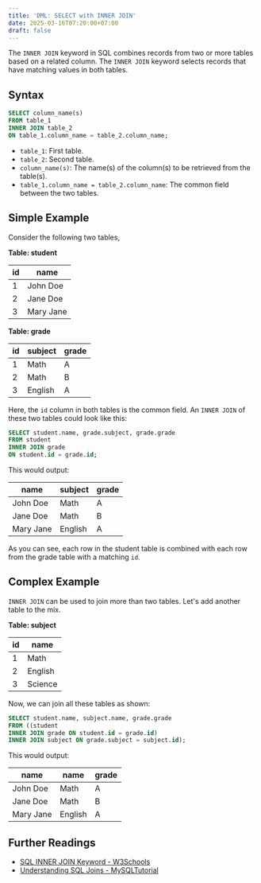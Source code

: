 ```yaml
---
title: 'DML: SELECT with INNER JOIN'
date: 2025-03-16T07:20:00+07:00
draft: false
---
```


The `INNER JOIN` keyword in SQL combines records from two or more tables based on a related column. The `INNER JOIN` keyword selects records that have matching values in both tables.

## Syntax

```sql
SELECT column_name(s)
FROM table_1
INNER JOIN table_2
ON table_1.column_name = table_2.column_name;
```

- `table_1`: First table.
- `table_2`: Second table.
- `column_name(s)`: The name(s) of the column(s) to be retrieved from the table(s).
- `table_1.column_name = table_2.column_name`: The common field between the two tables.

## Simple Example

Consider the following two tables,

**Table: student**

| id  | name      |
| --- | --------- |
| 1   | John Doe  |
| 2   | Jane Doe  |
| 3   | Mary Jane |

**Table: grade**

| id  | subject | grade |
| --- | ------- | ----- |
| 1   | Math    | A     |
| 2   | Math    | B     |
| 3   | English | A     |

Here, the `id` column in both tables is the common field. An `INNER JOIN` of these two tables could look like this:

```sql
SELECT student.name, grade.subject, grade.grade
FROM student
INNER JOIN grade
ON student.id = grade.id;
```

This would output:

| name      | subject | grade |
| --------- | ------- | ----- |
| John Doe  | Math    | A     |
| Jane Doe  | Math    | B     |
| Mary Jane | English | A     |

As you can see, each row in the student table is combined with each row from the grade table with a matching `id`.

## Complex Example

`INNER JOIN` can be used to join more than two tables. Let's add another table to the mix.

**Table: subject**

| id  | name    |
| --- | ------- |
| 1   | Math    |
| 2   | English |
| 3   | Science |

Now, we can join all these tables as shown:

```sql
SELECT student.name, subject.name, grade.grade
FROM ((student
INNER JOIN grade ON student.id = grade.id)
INNER JOIN subject ON grade.subject = subject.id);
```

This would output:

| name      | name    | grade |
| --------- | ------- | ----- |
| John Doe  | Math    | A     |
| Jane Doe  | Math    | B     |
| Mary Jane | English | A     |

## Further Readings

- [SQL INNER JOIN Keyword - W3Schools](https://www.w3schools.com/sql/sql_join_inner.asp)
- [Understanding SQL Joins - MySQLTutorial](https://www.mysqltutorial.org/mysql-inner-join.aspx/)
